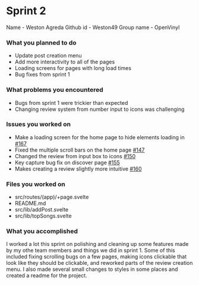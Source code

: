 # Sprint 2

Name - Weston Agreda
Github id - Weston49
Group name - OpenVinyl

### What you planned to do

- Update post creation menu
- Add more interactivity to all of the pages
- Loading screens for pages with long load times
- Bug fixes from sprint 1

### What problems you encountered

- Bugs from sprint 1 were trickier than expected
- Changing review system from number input to icons was challenging

### Issues you worked on

- Make a loading screen for the home page to hide elements loading in [#167](https://github.com/utk-cs340-fall24/OpenVinyl/issues/167)
- Fixed the multiple scroll bars on the home page [#147](https://github.com/utk-cs340-fall24/OpenVinyl/issues/147)
- Changed the review from input box to icons [#150](https://github.com/utk-cs340-fall24/OpenVinyl/issues/150)
- Key capture bug fix on discover page [#155](https://github.com/utk-cs340-fall24/OpenVinyl/issues/155)
- Makes creating a review slightly more intuitive [#160](https://github.com/utk-cs340-fall24/OpenVinyl/issues/160)

### Files you worked on

- src/routes/(app)/+page.svelte
- README.md
- src/lib/addPost.svelte
- src/lib/topSongs.svelte

### What you accomplished

I worked a lot this sprint on polishing and cleaning up some features made by my othe team members and things we did in sprint 1. Some of this included fixing scrolling bugs on a few pages, making icons clickable that look like they should be clickable, and reworked parts of the review creation menu. I also made several small changes to styles in some places and created a readme for the project.